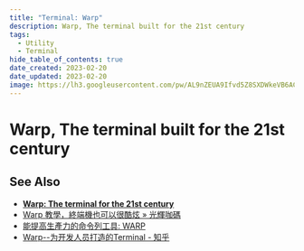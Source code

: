 ```yaml
---
title: "Terminal: Warp"
description: Warp, The terminal built for the 21st century
tags:
  - Utility
  - Terminal
hide_table_of_contents: true
date_created: 2023-02-20
date_updated: 2023-02-20
image: https://lh3.googleusercontent.com/pw/AL9nZEUA9Ifvd5Z8SXDWkeVB6AC4MPGwnXaL6kBXNPoXwOQQ2jOcZ1Jw_0p8TKK8C3ZX0e67_FOY15eDrm7aaXSQJcKtoUzC80SAQEHsaBy6qS2AqNNs5VUFNXBKm439y_1wkvmDl-PnL8ReojnIumNlEvOXBg=w800-no?authuser=0
---
```


# Warp, The terminal built for the 21st century

## See Also

- [**Warp: The terminal for the 21st century**](https://www.warp.dev/)
- [Warp 教學，終端機也可以很酷炫 » 光輝咖碼](https://kamadiam.com/warp-tutorial/)
- [能提高生產力的命令列工具: WARP](https://useme.medium.com/能提高生產力的命令列工具-wrap-51c4b88163cd)
- [Warp--为开发人员打造的Terminal - 知乎](https://zhuanlan.zhihu.com/p/495217237)
